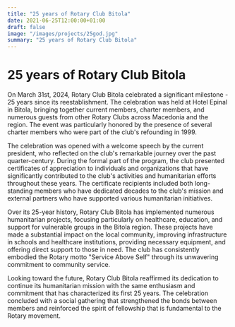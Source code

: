 ```yaml
---
title: "25 years of Rotary Club Bitola"
date: 2021-06-25T12:00:00+01:00
draft: false
image: "/images/projects/25god.jpg"
summary: "25 years of Rotary Club Bitola"
---
```


# 25 years of Rotary Club Bitola

On March 31st, 2024, Rotary Club Bitola celebrated a significant milestone - 25 years since its reestablishment. The celebration was held at Hotel Epinal in Bitola, bringing together current members, charter members, and numerous guests from other Rotary Clubs across Macedonia and the region. The event was particularly honored by the presence of several charter members who were part of the club's refounding in 1999.

The celebration was opened with a welcome speech by the current president, who reflected on the club's remarkable journey over the past quarter-century. During the formal part of the program, the club presented certificates of appreciation to individuals and organizations that have significantly contributed to the club's activities and humanitarian efforts throughout these years. The certificate recipients included both long-standing members who have dedicated decades to the club's mission and external partners who have supported various humanitarian initiatives.

Over its 25-year history, Rotary Club Bitola has implemented numerous humanitarian projects, focusing particularly on healthcare, education, and support for vulnerable groups in the Bitola region. These projects have made a substantial impact on the local community, improving infrastructure in schools and healthcare institutions, providing necessary equipment, and offering direct support to those in need. The club has consistently embodied the Rotary motto "Service Above Self" through its unwavering commitment to community service.

Looking toward the future, Rotary Club Bitola reaffirmed its dedication to continue its humanitarian mission with the same enthusiasm and commitment that has characterized its first 25 years. The celebration concluded with a social gathering that strengthened the bonds between members and reinforced the spirit of fellowship that is fundamental to the Rotary movement.
